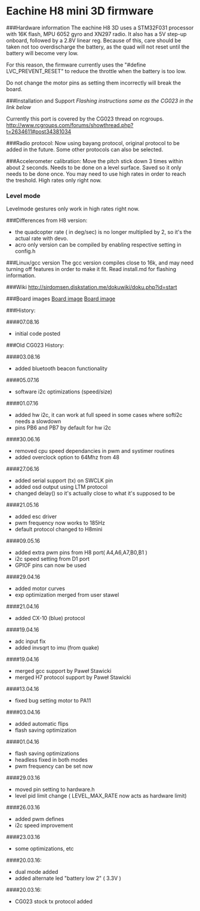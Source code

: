 # Eachine H8 mini 3D firmware

###Hardware information
The eachine H8 3D uses a STM32F031 processor with 16K flash, MPU 6052 gyro and XN297 radio.
It also has a 5V step-up onboard, followed by a 2.8V linear reg. Because of this, care should be taken not too overdischarge the battery, as the quad will not reset until the battery will become very low.

For this reason, the firmware currently uses the "#define LVC_PREVENT_RESET" to reduce the throttle when the battery is too low.

Do not change the motor pins as setting them incorrectly will break the board.


###Installation and Support
*Flashing instructions same as the CG023 in the link below*

Currently this port is covered by the CG023 thread on rcgroups.
http://www.rcgroups.com/forums/showthread.php?t=2634611#post34381034


###Radio protocol:
Now using bayang protocol, original protocol to be added in the future. Some other protocols can also be selected.


###Accelerometer calibration:
Move the pitch stick down 3 times within about 2 seconds. Needs to be done on a level surface. Saved so it only needs to be done once. You may need to use high rates in order to reach the treshold. High rates only right now.

### Level mode
Levelmode gestures only work in high rates right now.

###Differences from H8 version:
 * the quadcopter rate ( in deg/sec) is no longer multiplied by 2, so it's the actual rate with devo.
 * acro only version can be compiled by enabling respective setting in config.h


###Linux/gcc version
The gcc version compiles close to 16k, and may need turning off features in order to make it fit. Read install.md for flashing information.

###Wiki
http://sirdomsen.diskstation.me/dokuwiki/doku.php?id=start

###Board images
[Board image](/img/IMAG0520res.jpg)
[Board image](/img/IMAG0522res.jpg)

###History:

####07.08.16
* initial code posted

###Old CG023 History:

####03.08.16
* added bluetooth beacon functionality

####05.07.16
* software i2c optimizations (speed/size)

####01.07.16
* added hw i2c, it can work at full speed in some cases where softi2c needs a slowdown
* pins PB6 and PB7 by default for hw i2c

####30.06.16
* removed cpu speed dependancies in pwm and systimer routines
* added overclock option to 64Mhz from 48

####27.06.16
* added serial support (tx) on SWCLK pin
* added osd output using LTM protocol
* changed delay() so it's actually close to what it's supposed to be
 
####21.05.16
* added esc driver
* pwm frequency now works to 185Hz
* default protocol changed to H8mini

####09.05.16
* added extra pwm pins from H8 port( A4,A6,A7,B0,B1 )
* i2c speed setting from D1 port
* GPIOF pins can now be used

####29.04.16
* added motor curves
* exp optimization merged from user stawel

####21.04.16
* added CX-10 (blue) protocol

####19.04.16
* adc input fix
* added invsqrt to imu (from quake) 

####19.04.16
* merged gcc support by Paweł Stawicki
* merged H7 protocol support by Paweł Stawicki

####13.04.16
* fixed bug setting motor to PA11

####03.04.16
* added automatic flips
* flash saving optimization 

####01.04.16
* flash saving optimizations
* headless fixed in both modes
* pwm frequency can be set now

####29.03.16
* moved pin setting to hardware.h
* level pid limit change ( LEVEL_MAX_RATE now acts as hardware limit)

####26.03.16
* added pwm defines
* i2c speed improvement

####23.03.16
* some optimizations, etc

####20.03.16:
* dual mode added
* added alternate led "battery low 2" ( 3.3V )

####20.03.16:
* CG023 stock tx protocol added



